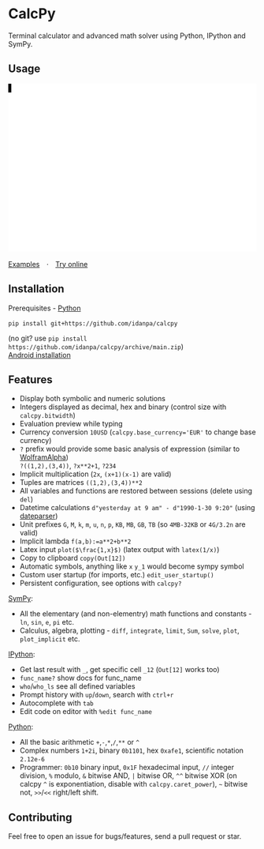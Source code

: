 # CalcPy

Terminal calculator and advanced math solver using Python, IPython and SymPy.

## Usage
<p align="center">
  <picture>
    <source media="(prefers-color-scheme: dark)" srcset="docs/demo/demo_dark.svg">
    <source media="(prefers-color-scheme: light)" srcset="docs/demo/demo_light.svg">
    <img alt="demo" width="640" height="340" src="docs/demo/demo_light.svg">
  </picture>
</p>

[Examples](docs/examples.md)&emsp;·&emsp;[Try online](https://replit.com/@idanp/CalcPy)

## Installation 
Prerequisites - [Python](https://www.python.org/downloads/)
```
pip install git+https://github.com/idanpa/calcpy
```
(no git? use `pip install https://github.com/idanpa/calcpy/archive/main.zip`)  
[Android installation](docs/android.md)  

## Features
* Display both symbolic and numeric solutions
* Integers displayed as decimal, hex and binary (control size with `calcpy.bitwidth`)
* Evaluation preview while typing
* Currency conversion `10USD` (`calcpy.base_currency='EUR'` to change base currency)
* `?` prefix would provide some basic analysis of expression (similar to [WolframAlpha](https://www.wolframalpha.com/))  
`?((1,2),(3,4))`, `?x**2+1`, `?234`
* Implicit multiplication (`2x`, `(x+1)(x-1)` are valid)
* Tuples are matrices `((1,2),(3,4))**2`        
* All variables and functions are restored between sessions (delete using `del`)
* Datetime calculations `d"yesterday at 9 am" - d"1990-1-30 9:20"` (using [dateparser](https://github.com/scrapinghub/dateparser))
* Unit prefixes `G`, `M`, `k`, `m`, `u`, `n`, `p`, `KB`, `MB`, `GB`, `TB` (so `4MB-32KB` or `4G/3.2n` are valid)
* Implicit lambda `f(a,b):=a**2+b**2`
* Latex input `plot($\frac{1,x}$)` (latex output with `latex(1/x)`)
* Copy to clipboard `copy(Out[12])`
* Automatic symbols, anything like `x` `y_1` would become sympy symbol
* Custom user startup (for imports, etc.) `edit_user_startup()`
* Persistent configuration, see options with `calcpy?`

[SymPy](https://www.sympy.org):
* All the elementary (and non-elementry) math functions and constants - `ln`, `sin`, `e`, `pi` etc. 
* Calculus, algebra, plotting - `diff`, `integrate`, `limit`, `Sum`, `solve`, `plot`, `plot_implicit` etc.

[IPython](https://ipython.org):
* Get last result with `_`, get specific cell `_12` (`Out[12]` works too) 
* `func_name?` show docs for func_name
* `who`/`who_ls` see all defined variables
* Prompt history with `up`/`down`, search with `ctrl+r`
* Autocomplete with `tab`
* Edit code on editor with `%edit func_name`

[Python](https://www.python.org/):
* All the basic arithmetic `+`,`-`,`*`,`/`,`**` or `^`
* Complex numbers `1+2i`, binary `0b1101`, hex `0xafe1`, scientific notation `2.12e-6`
* Programmer: `0b10` binary input, `0x1F` hexadecimal input, `//` integer division, `%` modulo, `&` bitwise AND, `|` bitwise OR, `^^` bitwise XOR (on calcpy `^` is exponentiation, disable with `calcpy.caret_power`), `~` bitwise not, `>>`/`<<` right/left shift. 

## Contributing
Feel free to open an issue for bugs/features,  send a pull request  or star.
